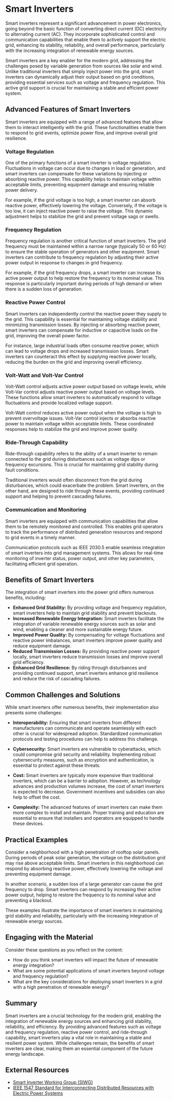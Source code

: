 # Smart Inverters

Smart inverters represent a significant advancement in power electronics, going beyond the basic function of converting direct current (DC) electricity to alternating current (AC). They incorporate sophisticated control and communication capabilities that enable them to actively support the electric grid, enhancing its stability, reliability, and overall performance, particularly with the increasing integration of renewable energy sources.

Smart inverters are a key enabler for the modern grid, addressing the challenges posed by variable generation from sources like solar and wind. Unlike traditional inverters that simply inject power into the grid, smart inverters can dynamically adjust their output based on grid conditions, providing essential services such as voltage and frequency regulation. This active grid support is crucial for maintaining a stable and efficient power system.

## Advanced Features of Smart Inverters

Smart inverters are equipped with a range of advanced features that allow them to interact intelligently with the grid. These functionalities enable them to respond to grid events, optimize power flow, and improve overall grid resilience.

### Voltage Regulation

One of the primary functions of a smart inverter is voltage regulation. Fluctuations in voltage can occur due to changes in load or generation, and smart inverters can compensate for these variations by injecting or absorbing reactive power. This capability helps to maintain voltage within acceptable limits, preventing equipment damage and ensuring reliable power delivery.

For example, if the grid voltage is too high, a smart inverter can absorb reactive power, effectively lowering the voltage. Conversely, if the voltage is too low, it can inject reactive power to raise the voltage. This dynamic adjustment helps to stabilize the grid and prevent voltage sags or swells.

### Frequency Regulation

Frequency regulation is another critical function of smart inverters. The grid frequency must be maintained within a narrow range (typically 50 or 60 Hz) to ensure the stable operation of generators and other equipment. Smart inverters can contribute to frequency regulation by adjusting their active power output in response to changes in grid frequency.

For example, if the grid frequency drops, a smart inverter can increase its active power output to help restore the frequency to its nominal value. This response is particularly important during periods of high demand or when there is a sudden loss of generation.

### Reactive Power Control

Smart inverters can independently control the reactive power they supply to the grid. This capability is essential for maintaining voltage stability and minimizing transmission losses. By injecting or absorbing reactive power, smart inverters can compensate for inductive or capacitive loads on the grid, improving the overall power factor.

For instance, large industrial loads often consume reactive power, which can lead to voltage drops and increased transmission losses. Smart inverters can counteract this effect by supplying reactive power locally, reducing the burden on the grid and improving overall efficiency.

### Volt-Watt and Volt-Var Control

Volt-Watt control adjusts active power output based on voltage levels, while Volt-Var control adjusts reactive power output based on voltage levels. These functions allow smart inverters to automatically respond to voltage fluctuations and provide localized voltage support.

Volt-Watt control reduces active power output when the voltage is high to prevent overvoltage issues. Volt-Var control injects or absorbs reactive power to maintain voltage within acceptable limits. These coordinated responses help to stabilize the grid and improve power quality.

### Ride-Through Capability

Ride-through capability refers to the ability of a smart inverter to remain connected to the grid during disturbances such as voltage dips or frequency excursions. This is crucial for maintaining grid stability during fault conditions.

Traditional inverters would often disconnect from the grid during disturbances, which could exacerbate the problem. Smart inverters, on the other hand, are designed to ride through these events, providing continued support and helping to prevent cascading failures.

### Communication and Monitoring

Smart inverters are equipped with communication capabilities that allow them to be remotely monitored and controlled. This enables grid operators to track the performance of distributed generation resources and respond to grid events in a timely manner.

Communication protocols such as IEEE 2030.5 enable seamless integration of smart inverters into grid management systems. This allows for real-time monitoring of inverter status, power output, and other key parameters, facilitating efficient grid operation.

## Benefits of Smart Inverters

The integration of smart inverters into the power grid offers numerous benefits, including:

*   **Enhanced Grid Stability:** By providing voltage and frequency regulation, smart inverters help to maintain grid stability and prevent blackouts.
*   **Increased Renewable Energy Integration:** Smart inverters facilitate the integration of variable renewable energy sources such as solar and wind, enabling a cleaner and more sustainable energy future.
*   **Improved Power Quality:** By compensating for voltage fluctuations and reactive power imbalances, smart inverters improve power quality and reduce equipment damage.
*   **Reduced Transmission Losses:** By providing reactive power support locally, smart inverters reduce transmission losses and improve overall grid efficiency.
*   **Enhanced Grid Resilience:** By riding through disturbances and providing continued support, smart inverters enhance grid resilience and reduce the risk of cascading failures.

## Common Challenges and Solutions

While smart inverters offer numerous benefits, their implementation also presents some challenges:

*   **Interoperability:** Ensuring that smart inverters from different manufacturers can communicate and operate seamlessly with each other is crucial for widespread adoption. Standardized communication protocols and testing procedures can help to address this challenge.

*   **Cybersecurity:** Smart inverters are vulnerable to cyberattacks, which could compromise grid security and reliability. Implementing robust cybersecurity measures, such as encryption and authentication, is essential to protect against these threats.

*   **Cost:** Smart inverters are typically more expensive than traditional inverters, which can be a barrier to adoption. However, as technology advances and production volumes increase, the cost of smart inverters is expected to decrease. Government incentives and subsidies can also help to offset the cost.

*   **Complexity:** The advanced features of smart inverters can make them more complex to install and maintain. Proper training and education are essential to ensure that installers and operators are equipped to handle these devices.

## Practical Examples

Consider a neighborhood with a high penetration of rooftop solar panels. During periods of peak solar generation, the voltage on the distribution grid may rise above acceptable limits. Smart inverters in this neighborhood can respond by absorbing reactive power, effectively lowering the voltage and preventing equipment damage.

In another scenario, a sudden loss of a large generator can cause the grid frequency to drop. Smart inverters can respond by increasing their active power output, helping to restore the frequency to its nominal value and preventing a blackout.

These examples illustrate the importance of smart inverters in maintaining grid stability and reliability, particularly with the increasing integration of renewable energy sources.

## Engaging with the Material

Consider these questions as you reflect on the content:

*   How do you think smart inverters will impact the future of renewable energy integration?
*   What are some potential applications of smart inverters beyond voltage and frequency regulation?
*   What are the key considerations for deploying smart inverters in a grid with a high penetration of renewable energy?

## Summary

Smart inverters are a crucial technology for the modern grid, enabling the integration of renewable energy sources and enhancing grid stability, reliability, and efficiency. By providing advanced features such as voltage and frequency regulation, reactive power control, and ride-through capability, smart inverters play a vital role in maintaining a stable and resilient power system. While challenges remain, the benefits of smart inverters are clear, making them an essential component of the future energy landscape.

## External Resources

*   [Smart Inverter Working Group (SIWG)](https://www.energy.gov/oe/activities/technology-development/grid-modernization-and-smart-grid/smart-inverter-working-group)
*   [IEEE 1547 Standard for Interconnecting Distributed Resources with Electric Power Systems](https://standards.ieee.org/standard/1547-2018.html)